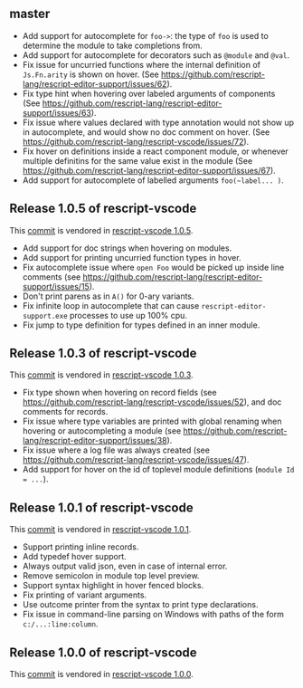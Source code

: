 ## master
- Add support for autocomplete for `foo->`: the type of `foo` is used to determine the module to take completions from.
- Add support for autocomplete for decorators such as `@module` and `@val`.
- Fix issue for uncurried functions where the internal definition of `Js.Fn.arity` is shown on hover. (See https://github.com/rescript-lang/rescript-editor-support/issues/62).
- Fix type hint when hovering over labeled arguments of components (See https://github.com/rescript-lang/rescript-editor-support/issues/63).
- Fix issue where values declared with type annotation would not show up in autocomplete, and would show no doc comment on hover. (See https://github.com/rescript-lang/rescript-vscode/issues/72).
- Fix hover on definitions inside a react component module, or whenever multiple definitins for the same value exist in the module (See https://github.com/rescript-lang/rescript-editor-support/issues/67).
- Add support for autocomplete of labelled arguments `foo(~label... )`.

## Release 1.0.5 of rescript-vscode
This [commit](https://github.com/rescript-lang/rescript-editor-support/commit/6bdd10f6af259edc5f9cbe5b9df06836de3ab865) is vendored in [rescript-vscode 1.0.5](https://github.com/rescript-lang/rescript-vscode/releases/tag/1.0.5).

- Add support for doc strings when hovering on modules.
- Add support for printing uncurried function types in hover.
- Fix autocomplete issue where `open Foo` would be picked up inside line comments (see https://github.com/rescript-lang/rescript-editor-support/issues/15).
- Don't print parens as in `A()` for 0-ary variants.
- Fix infinite loop in autocomplete that can cause `rescript-editor-support.exe` processes to use up 100% cpu.
- Fix jump to type definition for types defined in an inner module.

## Release 1.0.3 of rescript-vscode
This [commit](https://github.com/rescript-lang/rescript-editor-support/commit/214d220d8573f9f0c8d54e623c163e01617bf124) is vendored in [rescript-vscode 1.0.3](https://github.com/rescript-lang/rescript-vscode/releases/tag/1.0.3).

- Fix type shown when hovering on record fields (see https://github.com/rescript-lang/rescript-vscode/issues/52), and doc comments for records.
- Fix issue where type variables are printed with global renaming when hovering or autocompleting a module (see https://github.com/rescript-lang/rescript-editor-support/issues/38).
- Fix issue where a log file was always created (see https://github.com/rescript-lang/rescript-vscode/issues/47).
- Add support for hover on the id of toplevel module definitions (```module Id = ...```).

## Release 1.0.1 of rescript-vscode 
This [commit](https://github.com/rescript-lang/rescript-editor-support/commit/232ad609766c415048750c5cc828973a9995f382) is vendored in [rescript-vscode 1.0.1](https://github.com/rescript-lang/rescript-vscode/releases/tag/1.0.1).

- Support printing inline records.
- Add typedef hover support.
- Always output valid json, even in case of internal error.
- Remove semicolon in module top level preview.
- Support syntax highlight in hover fenced blocks.
- Fix printing of variant arguments.
- Use outcome printer from the syntax to print type declarations.
- Fix issue in command-line parsing on Windows with paths of the form `c:/...:line:column`.

## Release 1.0.0 of rescript-vscode 
This [commit](https://github.com/rescript-lang/rescript-editor-support/commit/d45f45793a307a3bb87dcac0542fd412669f1b6e) is vendored in [rescript-vscode 1.0.0](https://github.com/rescript-lang/rescript-vscode/releases/tag/1.0.0).
